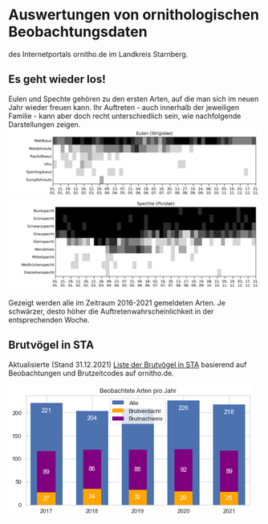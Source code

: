 # Auswertungen von ornithologischen Beobachtungsdaten

des Internetportals ornitho.de im Landkreis Starnberg.



## Es geht wieder los!
Eulen und Spechte gehören zu den ersten Arten, auf die man sich im neuen Jahr wieder freuen kann. Ihr Auftreten - auch innerhalb der jeweiligen Familie - kann aber doch recht unterschiedlich sein, wie nachfolgende Darstellungen zeigen.
![Eulen](res/2D_weekly_probability_family_Strigidae.png)
![Spechte](res/2D_weekly_probability_family_Picidae.png)

Gezeigt werden alle im Zeitraum 2016-2021 gemeldeten Arten. Je schwärzer, desto höher die Auftretenwahrscheinlichkeit in der entsprechenden Woche.


## Brutvögel in STA

Aktualisierte (Stand 31.12.2021) [Liste der Brutvögel in STA](res/Max_BZC_pro_Taxon_und_Jahr.xlsx) basierend auf Beobachtungen und Brutzeitcodes auf ornitho.de.

![](res/Arten_vs_Jahr.png)

